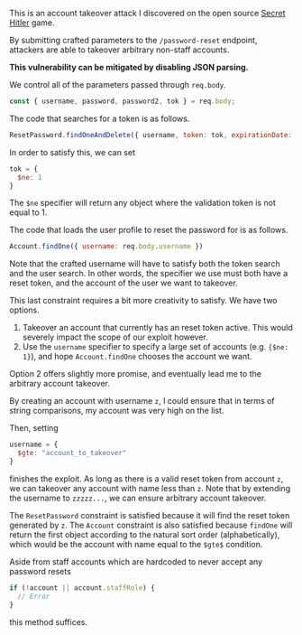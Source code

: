 This is an account takeover attack I discovered on the open source [Secret Hitler](https://www.secrethitler.com/) game.

By submitting crafted parameters to the `/password-reset` endpoint, attackers are able to takeover arbitrary non-staff accounts.

**This vulnerability can be mitigated by disabling JSON parsing.**

We control all of the parameters passed through `req.body`.

```javascript
const { username, password, password2, tok } = req.body;
```
<!--more-->

The code that searches for a token is as follows.

```javascript
ResetPassword.findOneAndDelete({ username, token: tok, expirationDate: { $gte: now } })
```

In order to satisfy this, we can set 

```javascript
tok = {
  $ne: 1
}
```

The `$ne` specifier will return any object where the validation token is not equal to 1.

The code that loads the user profile to reset the password for is as follows.

```javascript
Account.findOne({ username: req.body.username })
```

Note that the crafted username will have to satisfy both the token search and the user search. In other words, the specifier we use must both have a reset token, and the account of the user we want to takeover.

This last constraint requires a bit more creativity to satisfy. We have two options.

1. Takeover an account that currently has an reset token active. This would severely impact the scope of our exploit however.
2. Use the `username` specifier to specify a large set of accounts (e.g. `{$ne: 1}`), and hope `Account.findOne` chooses the account we want.

Option 2 offers slightly more promise, and eventually lead me to the arbitrary account takeover.

By creating an account with username `z`, I could ensure that in terms of string comparisons, my account was very high on the list.

Then, setting

```javascript
username = {
  $gte: "account_to_takeover"
}
```

finishes the exploit. As long as there is a valid reset token from account `z`, we can takeover any account with name less than `z`. Note that by extending the username to `zzzzz...`, we can ensure arbitrary account takeover.

The `ResetPassword` constraint is satisfied because it will find the reset token generated by `z`. The `Account` constraint is also satisfied because `findOne` will return the first object according to the natural sort order (alphabetically), which would be the account with name equal to the `$gte$` condition.

Aside from staff accounts which are hardcoded to never accept any password resets

```javascript
if (!account || account.staffRole) {
  // Error
}
```

this method suffices.
